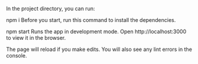 In the project directory, you can run:

npm i
Before you start, run this command to install the dependencies.

npm start
Runs the app in development mode.
Open http://localhost:3000 to view it in the browser.

The page will reload if you make edits.
You will also see any lint errors in the console.
